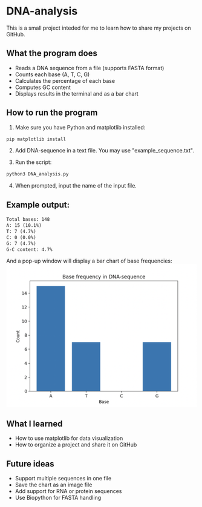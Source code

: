 # DNA-analysis
This is a small project inteded for me to learn how to share my projects on GitHub. 

## What the program does
- Reads a DNA sequence from a file (supports FASTA format)
- Counts each base (A, T, C, G)
- Calculates the percentage of each base
- Computes GC content
- Displays results in the terminal and as a bar chart


## How to run the program 
1. Make sure you have Python and matplotlib installed:

```bash
pip matplotlib install
```

2. Add DNA-sequence in a text file. You may use "example_sequence.txt". 

3. Run the script:

```bash 
python3 DNA_analysis.py
```

4. When prompted, input the name of the input file. 


## Example output:
```
Total bases: 148
A: 15 (10.1%)
T: 7 (4.7%)
C: 0 (0.0%)
G: 7 (4.7%)
G-C content: 4.7%
```

And a pop-up window will display a bar chart of base frequencies:
![Base frequency plot](example_plot.png)

## What I learned
- How to use matplotlib for data visualization
- How to organize a project and share it on GitHub

## Future ideas
- Support multiple sequences in one file
- Save the chart as an image file
- Add support for RNA or protein sequences
- Use Biopython for FASTA handling